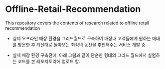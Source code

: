 # Offline-Retail-Recommendation
This repository covers the contents of research related to offline retail recommendation

- 실제 오프라인 매장 환경을 그리드월드로 구축하여 매장내 고객들에게 원하는 매대를 방문한 후 계산대로 돌아오는 최적의 동선을 추천해주는 서비스 개발 중.

- 실제 매장 환경 구축전에, 아래 그림과 같이 단순한 형태의 그리드 월드에서 실험하는 코드를 본 레포지토리에 업로드 함.
 
 
